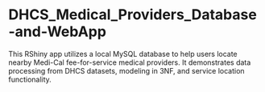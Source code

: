 # DHCS_Medical_Providers_Database-and-WebApp
This RShiny app utilizes a local MySQL database to help users locate nearby Medi-Cal fee-for-service medical providers. It demonstrates data processing from DHCS datasets, modeling in 3NF, and service location functionality.
